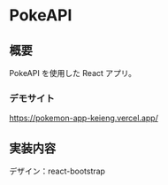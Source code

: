 # PokeAPI

## 概要

PokeAPI を使用した React アプリ。

### デモサイト
https://pokemon-app-keieng.vercel.app/

## 実装内容
デザイン：react-bootstrap
